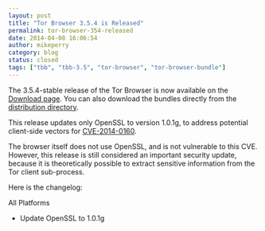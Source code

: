 ```yaml
---
layout: post
title: "Tor Browser 3.5.4 is Released"
permalink: tor-browser-354-released
date: 2014-04-08 16:06:54
author: mikeperry
category: blog
status: closed
tags: ["tbb", "tbb-3.5", "tor-browser", "tor-browser-bundle"]
---
```


The 3.5.4-stable release of the Tor Browser is now available on the [Download page](https://www.torproject.org/download/download-easy.html). You can also download the bundles directly from the [distribution directory](https://www.torproject.org/dist/torbrowser/3.5.4/).

This release updates only OpenSSL to version 1.0.1g, to address potential client-side vectors for [CVE-2014-0160](https://blog.torproject.org/blog/openssl-bug-cve-2014-0160).

The browser itself does not use OpenSSL, and is not vulnerable to this CVE. However, this release is still considered an important security update, because it is theoretically possible to extract sensitive information from the Tor client sub-process.

Here is the changelog:

All Platforms

-   Update OpenSSL to 1.0.1g

